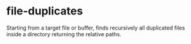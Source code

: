 # file-duplicates
Starting from a target file or buffer, finds recursively all duplicated files inside a directory returning the relative paths.
